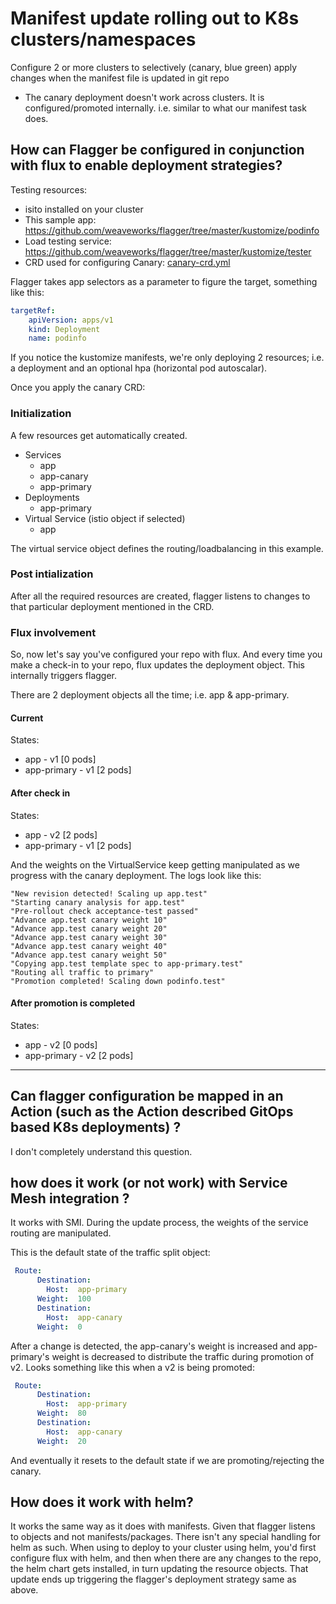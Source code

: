 # Manifest update rolling out to K8s clusters/namespaces 

Configure 2 or more clusters to selectively (canary, blue green) apply changes when the manifest file is updated in git repo 
- The canary deployment doesn't work across clusters. It is configured/promoted internally. i.e. similar to what our manifest task does.

## How can Flagger be configured in conjunction with flux to enable deployment strategies? 

Testing resources:
 - isito installed on your cluster
 - This sample app: https://github.com/weaveworks/flagger/tree/master/kustomize/podinfo
 - Load testing service: https://github.com/weaveworks/flagger/tree/master/kustomize/tester
 - CRD used for configuring Canary: [canary-crd.yml](resources/canary-crd.yml)
 
Flagger takes app selectors as a parameter to figure the target, something like this:

```yaml
targetRef:
    apiVersion: apps/v1
    kind: Deployment
    name: podinfo
```

If you notice the kustomize manifests, we're only deploying 2 resources; i.e. a deployment and an optional hpa (horizontal pod autoscalar).

Once you apply the canary CRD:

### Initialization 
A few resources get automatically created.
 - Services
    - app
    - app-canary
    - app-primary
- Deployments
   - app-primary
- Virtual Service (istio object if selected)
   - app

The virtual service object defines the routing/loadbalancing in this example. 

### Post intialization
After all the required resources are created, flagger listens to changes to that particular deployment mentioned in the CRD. 

### Flux involvement
So, now let's say you've configured your repo with flux. And every time you make a check-in to your repo, flux updates the deployment object. This internally triggers flagger.

There are 2 deployment objects all the time; i.e. app & app-primary. 

#### Current
States: 
 - app - v1 [0 pods]
 - app-primary - v1 [2 pods]

#### After check in
States:
 - app - v2 [2 pods]
 - app-primary - v1 [2 pods]

And the weights on the VirtualService keep getting manipulated as we progress with the canary deployment.
The logs look like this:

```
"New revision detected! Scaling up app.test"
"Starting canary analysis for app.test"
"Pre-rollout check acceptance-test passed"
"Advance app.test canary weight 10"
"Advance app.test canary weight 20"
"Advance app.test canary weight 30"
"Advance app.test canary weight 40"
"Advance app.test canary weight 50"
"Copying app.test template spec to app-primary.test"
"Routing all traffic to primary"
"Promotion completed! Scaling down podinfo.test"
```

#### After promotion is completed

States:
 - app - v2 [0 pods]
 - app-primary - v2 [2 pods]

------

## Can flagger configuration be mapped in an Action (such as the Action described GitOps based K8s deployments) ? 
I don't completely understand this question. 


## how does it work (or not work) with Service Mesh integration ? 
It works with SMI. During the update process, the weights of the service routing are manipulated. 

This is the default state of the traffic split object:
```yaml
 Route:
      Destination:
        Host:  app-primary
      Weight:  100
      Destination:
        Host:  app-canary
      Weight:  0
```

After a change is detected, the app-canary's weight is increased and app-primary's weight is decreased to distribute the traffic during promotion of v2. 
Looks something like this when a v2 is being promoted:
```yaml
 Route:
      Destination:
        Host:  app-primary
      Weight:  80
      Destination:
        Host:  app-canary
      Weight:  20
```
And eventually it resets to the default state if we are promoting/rejecting the canary. 

## How does it work with helm?
It works the same way as it does with manifests. Given that flagger listens to objects and not manifests/packages. There isn't any special handling for helm as such.
When using to deploy to your cluster using helm, you'd first configure flux with helm, and then when there are any changes to the repo, the helm chart gets installed, in turn updating the resource objects. That update ends up triggering the flagger's deployment strategy same as above.
